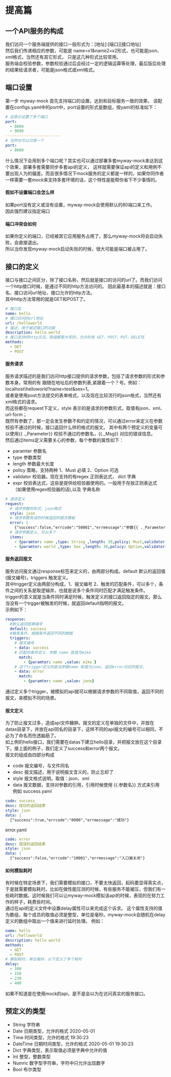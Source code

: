 # 提高篇
## 一个API服务的构成
我们访问一个服务端提供的接口一般形式为：[地址]:[端口]\[接口地址]  
然后我们传递相应的参数，可能是 name=x1&name2=x2形式，也可能是json、xml格式，当然还有其它形式，
只是这几种形式比较常用。  
服务端会校验参数，参数校验通过后会经过一定的逻辑运算等处理，最后饭后处理的结果给请求者，可能是json格式或xml格式。  
## 端口设置
第一步 myway-mock 首先支持端口的设置，达到和目标服务一致的效果。
该配置在configs.yaml中的port中，port设置的形式是数组，按yaml的标准如下：
```yaml
# 这表示设置了多个端口
port:
  - 8080
  - 9090
------------------------
# 当然也可以只用一个
port:
  - 8080
```
什么情况下会用到多个端口呢？其实也可以通过部署多套myway-mock来达到这个效果，部署多套需要同步多套api的定义，
这样就需要保证api的定义和用例不要出现人为的偏差。而且很多情况下mock服务的定义都是一样的，如果你同作者一样需要一套mock来支持多套环境的话，这个特性是能帮你省下不少事情的。
#### 假如不设置端口会怎么样
如果port没有定义或没有设置，myway-mock会使用默认的80端口来工作。  
因此强烈建议指定端口
#### 端口冲突会如何
如果你定义的端口，已经被其它应用服务占用了，那么myway-mock将会启动失败，会直接退出。  
所以当你发现myway-mock启动失败的时候，很大可能是端口被占用了。
## 接口的定义
接口与接口之间区分，除了接口名称，然后就是接口的访问的url了。而我们访问一个http接口时候，是通过不同的http方法访问的。
因此最基本的描述就是：接口名、接口访问url地址、接口允许的http方法。  
其中http方法常用的就是GET和POST了。
```yaml
# 接口名
name: hello
# 接口访问的url地址
url: /helloworld
# 描述，用于阐述接口的功能
description: hello world
# 接口支持的http方法。取值都是大写的，允许的有 GET、POST、PUT、DELETE
methods:
  - GET
  - POST
```
#### 服务请求
服务请求描述的是我们访问http接口提供的请求参数，包括了请求参数的形式和参数本身。常用的有
跟随在地址后的参数列表,紧跟着一个？号。例如：localhost\helloworld?name=test&sex=1。  
或者是使用post方法提交的表单格式，以及现在比较流行的json格式，当然还有xml格式的请求。  
而这些都在request下定义，style 表示的是请求的参数形式，取值有json、xml、url-form；  
既然有参数了，那一定会发生参数不和约定的情况，可以通过error来定义在参数校验不通过的时候，接口返回什么样的格式的报文。
其中有两个预定义的变量可以使用{{ ._Parameter}} 校验不通过的参数名，{{._Msg}} 对应的错误信息。  
然后通过items定义需要关心的参数，每个参数的属性如下：  
   * paramter 参数名
   * type 参数类型
   * length 参数最大长度
   * policy 策略，支持两种 1、Must 必填 2、Option 可选
   * validator 校验器。现在支持的有regex 正则表达式， dict 字典
   * expr 校验表达式，这些是提供给校验器使用的。一般用于存放正则表达式（如果使用regex校验器的话),以及 字典名称
```yaml
# 请求定义
request:
  # 请求参数的形式，json格式
  style: json
  # 请求参数有误的时候返回的报文模板
  error: |
    {"success":false,"errcode":"50001","errmessage":"参数{{ ._Parameter}},校验错误 {{._Msg}}"}
  # 请求参数定义，可以多个
  items:
    - {paramter: name ,type: String ,length: 30,policy: Must,validator: }
    - {paramter: world ,type: Sex ,length: 30,policy: Option,validator: }
```
#### 服务返回报文
服务访问报文通过response标签来定义的，由两部分构成。default 默认的返回值(报文编号)，triggers 触发定义。  
其中trigger定义由两部分构成，1、报文编号 2、触发的匹配条件，可以多个，条件之间的关系是取逻辑并，也就是说多个条件同时匹配才满足触发条件。  
trigger的意义就是当条件同时满足时候，触发定义的接口返回指定的报文。那么当没有一个trgger被触发的时候，就返回default指明的报文。  
示例如下：
```yaml
response:
  #默认返回结果编号
  default: success
  #触发条件，根据条件返回不同的数据
  triggers:
    # 报文编号
    - data: success
    # 匹配的条件定义，参数 name 取值为mike
      match:
        - {paramter: name ,value: mike }
    # 这个trigger定义的是当参数name 取值为jone，返回error对应的报文。
    - data: error
      match:
        - {paramter: name ,value: jone}

```
通过定义多个trigger，被模拟的api就可以根据请求参数的不同取值，返回不同的报文，来模拟不同的场景。

#### 报文定义
为了防止报文过多，造成api文件臃肿。报文的定义在单独的文件中，并放在datas目录下，并放在api同名的目录下，这样不同的api报文的编号可以相同，不必为了命名而伤透脑筋了。  
如上例的hello接口，我们需要在datas下建立hello目录，并把报文放在这个目录下。接上面的例子，我们定义了success和error两个报文。  
报文的组成由四部分构成
* code 报文编号，与文件同名
* desc 报文描述，用于说明报文含义的，防止忘却了
* style 报文格式说明。取值：json、xml 
* data 报文数据，支持对参数的引用，引用时候使用 {{.参数名}} 方式来引用  
例如 success.yaml
```yaml
code: success
desc: 成功的返回结果
style: json
data: |
  {"success":true,"errcode":"0000","errmessage":"成功"}
```
error.yaml
```yaml
code: error
desc: 错误的返回结果
style: json
data: |
  {"success":false,"errcode":"10001","errmessage":"入口被关闭"}
```

#### 如何模拟耗时
有时候在特定场景下，我们需要模拟的接口，不要太快返回，起码要显得真实点，于是就需要模拟耗时。比如在做性能压测的时候，有些服务不能被压，但我们有一些耗时数据。这时候我们可以让myway-mock模拟该api的时候，表现的在努力工作的样子，耗费些时间。  
通过在api的定义文件中设置delay属性可以来完成这个诉求。
这个属性支持的值为数组，每个成员的取值必须是整型，单位是毫秒。myway-mock会随机在delay定义的数组中取出一个值来进行延时处理。
例如：
```yaml
name: hello
url: /helloworld
description: hello world
methods:
  - GET
  - POST
# 模拟耗时，单位毫秒，以下定义了多个耗时
delay:
  - 100
  - 150
  - 230
  - 400
```
如果不知道是在使用mock的api，是不是会以为在访问真实的服务接口。

## 预定义的类型
* String 字符串
* Date 日期类型，允许的格式 2020-05-01 
* Time 时间类型，允许的格式 19:30:23
* DateTime 日期时间类型，允许的格式 2020-05-01 19:30:23
* Dict 字典类型，表示取值必须是字典中允许的值
* Int 整型，整数类型
* Numric 数字型字符串，字符中只允许出现数字
* Bool 布尔类型
